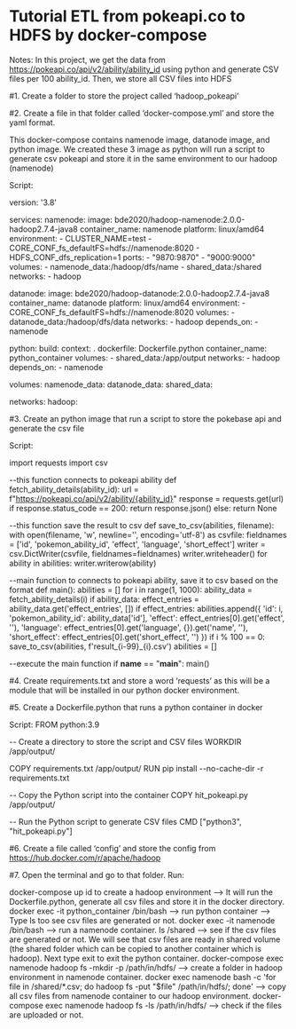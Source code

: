 # Tutorial ETL from pokeapi.co to HDFS by docker-compose
Notes: In this project, we get the data from https://pokeapi.co/api/v2/ability/ability_id using python and generate CSV files per 100 ability_id. Then, we store all CSV files into HDFS

#1. Create a folder to store the project called ‘hadoop_pokeapi’

#2. Create a file in that folder called ‘docker-compose.yml’ and store the yaml format. 

This docker-compose contains namenode image, datanode image, and python image. We created these 3 image as python will run a script to generate csv pokeapi and store it in the same environment to our hadoop (namenode)

Script:

version: '3.8'


services:
 namenode:
   image: bde2020/hadoop-namenode:2.0.0-hadoop2.7.4-java8
   container_name: namenode
   platform: linux/amd64
   environment:
     - CLUSTER_NAME=test
     - CORE_CONF_fs_defaultFS=hdfs://namenode:8020
     - HDFS_CONF_dfs_replication=1
   ports:
     - "9870:9870"
     - "9000:9000"
   volumes:
     - namenode_data:/hadoop/dfs/name
     - shared_data:/shared
   networks:
     - hadoop


 datanode:
   image: bde2020/hadoop-datanode:2.0.0-hadoop2.7.4-java8
   container_name: datanode
   platform: linux/amd64
   environment:
     - CORE_CONF_fs_defaultFS=hdfs://namenode:8020
   volumes:
     - datanode_data:/hadoop/dfs/data
   networks:
     - hadoop
   depends_on:
     - namenode


 python:
   build:
     context: .
     dockerfile: Dockerfile.python
   container_name: python_container
   volumes:
     - shared_data:/app/output
   networks:
     - hadoop
   depends_on:
     - namenode


volumes:
 namenode_data:
 datanode_data:
 shared_data:


networks:
 hadoop:

#3. Create an python image that run a script to store the pokebase api and generate the csv file

Script:

import requests
import csv


--this function connects to pokeapi ability
def fetch_ability_details(ability_id):
   url = f"https://pokeapi.co/api/v2/ability/{ability_id}"
   response = requests.get(url)
   if response.status_code == 200:
       return response.json()
   else:
       return None


--this function save the result to csv
def save_to_csv(abilities, filename):
   with open(filename, 'w', newline='', encoding='utf-8') as csvfile:
       fieldnames = ['id', 'pokemon_ability_id', 'effect', 'language', 'short_effect']
       writer = csv.DictWriter(csvfile, fieldnames=fieldnames)
       writer.writeheader()
       for ability in abilities:
           writer.writerow(ability)


--main function to connects to pokeapi ability, save it to csv based on the format
def main():
   abilities = []
   for i in range(1, 1000):
       ability_data = fetch_ability_details(i)
       if ability_data:
           effect_entries = ability_data.get('effect_entries', [])
           if effect_entries:
               abilities.append({
                   'id': i,
                   'pokemon_ability_id': ability_data['id'],
                   'effect': effect_entries[0].get('effect', ''),
                   'language': effect_entries[0].get('language', {}).get('name', ''),
                   'short_effect': effect_entries[0].get('short_effect', '')
               })
       if i % 100 == 0:
           save_to_csv(abilities, f'result_{i-99}_{i}.csv')
           abilities = []


--execute the main function
if __name__ == "__main__":
   main()

#4. Create requirements.txt and store a word ‘requests’ as this will be a module that will be installed in our python docker environment.

#5. Create a Dockerfile.python that runs a python container in docker

Script:
FROM python:3.9


-- Create a directory to store the script and CSV files
WORKDIR /app/output/


COPY requirements.txt /app/output/
RUN pip install --no-cache-dir -r requirements.txt


-- Copy the Python script into the container
COPY hit_pokeapi.py /app/output/


-- Run the Python script to generate CSV files
CMD ["python3", "hit_pokeapi.py"] 

#6. Create a file called ‘config’ and store the config from https://hub.docker.com/r/apache/hadoop 

#7. Open the terminal and go to that folder. Run:

docker-compose up id to create a hadoop environment --> It will run the Dockerfile.python, generate all csv files and store it in the docker directory. 
docker exec -it python_container /bin/bash --> run python container --> Type ls too see csv files are generated or not.
docker exec -it namenode /bin/bash --> run a namenode container.
ls /shared --> see if the csv files are generated or not. We will see that csv files are ready in shared volume (the shared folder which can be copied to another container which is hadoop). Next type exit to exit the python container.
docker-compose exec namenode hadoop fs -mkdir -p /path/in/hdfs/ --> create a folder in hadoop environment in namenode container.
docker exec namenode bash -c 'for file in /shared/*.csv; do hadoop fs -put "$file" /path/in/hdfs/; done' --> copy all csv files from namenode container to our hadoop environment.
docker-compose exec namenode hadoop fs -ls /path/in/hdfs/ --> check if the files are uploaded or not.


